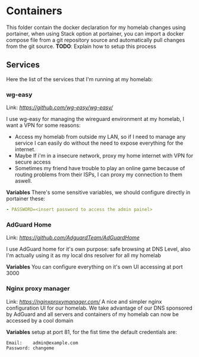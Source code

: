# Containers
This folder contain the docker declaration for my homelab changes using portainer, when using Stack option at portainer, you can import a docker compose file from a git repository source and automatically pull changes from the git source.
**TODO**: Explain how to setup this process

## Services
Here the list of the services that I'm running at my homelab:

### wg-easy
Link: *https://github.com/wg-easy/wg-easy/*

I use wg-easy for managing the wireguard environment at my homelab, I want a VPN for some reasons:
- Access my homelab from outside my LAN, so if I need to manage any service I can easily do without the need to expose everything for the internet.
- Maybe If i'm in a insecure network, proxy my home internet with VPN for secure access
- Sometimes my friend have trouble to play an online game because of routing problems from their ISPs, I can proxy my connection to them aswell.

**Variables**
There's some sensitive variables, we should configure directly in portainer these: 
```yaml
- PASSWORD=<insert password to access the admin painel>
```

### AdGuard Home
Link: *https://github.com/AdguardTeam/AdGuardHome*

I use AdGuard home for it's own purpose: safe browsing at DNS Level, also I'm actually using it as my local dns resolver for all my homelab

**Variables** 
You can configure everything on it's own UI accessing at port 3000

### Nginx proxy manager
Link: *https://nginxproxymanager.com/*
A nice and simpler nginx configuration UI for our homelab. We take advantage of our DNS sponsored by AdGuard and all servers and containers of my homelab can now be accessed by a cool domain

**Variables** 
setup at port 81, for the fist time the default credentials are: 
```
Email:    admin@example.com
Password: changeme
```

